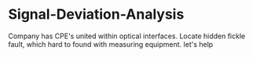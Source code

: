 # Signal-Deviation-Analysis
Company has CPE's united within optical interfaces.
Locate hidden fickle fault, which hard to found with measuring equipment.
let's help
